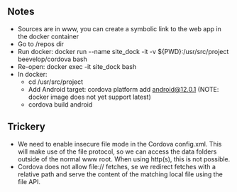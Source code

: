## Notes

- Sources are in www, you can create a symbolic link to the web app in the docker container
- Go to /repos dir
- Run docker: docker run --name site_dock -it -v ${PWD}:/usr/src/project beevelop/cordova bash
- Re-open: docker exec -it site_dock bash
- In docker:
  - cd /usr/src/project
  - Add Android target: cordova platform add android@12.0.1 (NOTE: docker image does not yet support latest)
  - cordova build android

## Trickery

- We need to enable insecure file mode in the Cordova config.xml.
  This will make use of the file protocol, so we can access the
  data folders outside of the normal www root. When using http(s),
  this is not possible.
- Cordova does not allow file:// fetches, se we redirect fetches with a relative
  path and serve the content of the matching local file using the file API.

<preference name="AndroidInsecureFileModeEnabled" value="true" />